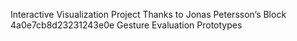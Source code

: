 Interactive Visualization Project
Thanks to Jonas Petersson’s Block 4a0e7cb8d23231243e0e
Gesture Evaluation Prototypes
